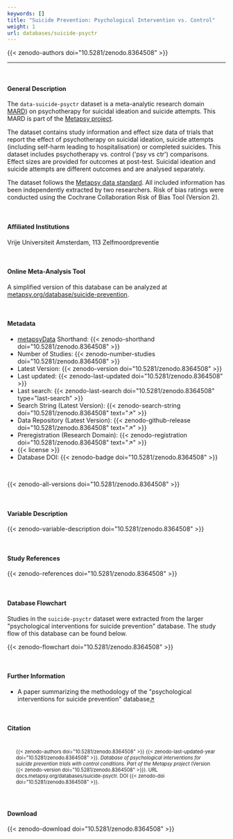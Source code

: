 ```yaml
---
keywords: []
title: "Suicide Prevention: Psychological Intervention vs. Control"
weight: 1
url: databases/suicide-psyctr
---
```

{{< zenodo-authors doi="10.5281/zenodo.8364508" >}}

***

<br>

#### General Description

The `data-suicide-psyctr` dataset is a meta-analytic research domain [MARD](https://docs.metapsy.org/uploads/ebmental-2022-300509.pdf)) on psychotherapy for suicidal ideation and suicide attempts. This MARD is part of the  [Metapsy project](https://www.metapsy.org/). 

The dataset contains study information and effect size data of trials that report the effect of psychotherapy on suicidal ideation, suicide attempts (including self-harm leading to hospitalisation) or completed suicides. This dataset includes psychotherapy vs. control ('psy vs ctr') comparisons. Effect sizes are provided for outcomes at post-test. Suicidal ideation and suicide attempts are different outcomes and are analysed separately.

The dataset follows the [Metapsy data standard](https://docs.metapsy.org/data-preparation/format/). All included information has been independently extracted by two researchers. Risk of bias ratings were conducted using the Cochrane Collaboration Risk of Bias Tool (Version 2).


<br>

#### Affiliated Institutions

Vrije Universiteit Amsterdam, 113 Zelfmoordpreventie

<br>

#### Online Meta-Analysis Tool

A simplified version of this database can be analyzed at [metapsy.org/database/suicide-prevention](https://www.metapsy.org/database/suicide-prevention).

<br>

#### Metadata

* <a href="https://data.metapsy.org" target="_blank">metapsyData</a> Shorthand: {{< zenodo-shorthand doi="10.5281/zenodo.8364508" >}}
* Number of Studies: {{< zenodo-number-studies doi="10.5281/zenodo.8364508" >}}
* Latest Version: {{< zenodo-version doi="10.5281/zenodo.8364508" >}}
* Last updated: {{< zenodo-last-updated doi="10.5281/zenodo.8364508" >}}
* Last search: {{< zenodo-last-search doi="10.5281/zenodo.8364508" type="last-search" >}}
* Search String (Latest Version): {{< zenodo-search-string doi="10.5281/zenodo.8364508" text="↗" >}}
* Data Repository (Latest Version): {{< zenodo-github-release doi="10.5281/zenodo.8364508" text="↗" >}}
* Preregistration (Research Domain): {{< zenodo-registration doi="10.5281/zenodo.8364508" text="↗" >}}
* {{< license >}}
* Database DOI: {{< zenodo-badge doi="10.5281/zenodo.8364508" >}}

<br>

{{< zenodo-all-versions doi="10.5281/zenodo.8364508" >}}

<br>

#### Variable Description

{{< zenodo-variable-description doi="10.5281/zenodo.8364508" >}}

<br>

#### Study References

{{< zenodo-references doi="10.5281/zenodo.8364508" >}}

<br>

#### Database Flowchart

Studies in the `suicide-psyctr` dataset were extracted from the larger "p﻿sychological interventions for suicide prevention" database. The study flow of this database can be found below.

{{< zenodo-flowchart doi="10.5281/zenodo.8364508" >}}

<br>

#### Further Information

<ul>
<li>A paper summarizing the methodology of the "p﻿sychological interventions for suicide prevention" database<a href="https://bmjopen.bmj.com/content/10/12/e037566" target="_blank">↗</a></li>
</ul>

<br>

#### Citation

<div class="citation" style='background-color: var(--body-color); padding: 20px 20px 20px 20px; font-size: 80%; -webkit-filter: grayscale(100%); filter: grayscale(100%);'>
{{< zenodo-authors doi="10.5281/zenodo.8364508" >}}
{{< zenodo-last-updated-year doi="10.5281/zenodo.8364508" >}}.
<i>Database of psychological interventions for suicide prevention trials with control conditions. Part of the Metapsy project </i>
(Version {{< zenodo-version doi="10.5281/zenodo.8364508" >}}).
URL docs.metapsy.org/databases/suicide-psyctr.
DOI {{< zenodo-doi doi="10.5281/zenodo.8364508" >}}.
</div>

<br>

#### Download

{{< zenodo-download doi="10.5281/zenodo.8364508" >}}

<br></br>
